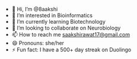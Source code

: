 - 👋 Hi, I’m @8aakshi
- 👀 I’m interested in Bioinformatics
- 🌱 I’m currently learning Biotechnology
- 💞️ I’m looking to collaborate on Neurobiology
- 📫 How to reach me saakshirawat17@gmail.com
- 😄 Pronouns: she/her
- ⚡ Fun fact: I have a 500+ day streak on Duolingo

<!---
8aakshi/8aakshi is a ✨ special ✨ repository because its `README.md` (this file) appears on your GitHub profile.
You can click the Preview link to take a look at your changes.
--->
